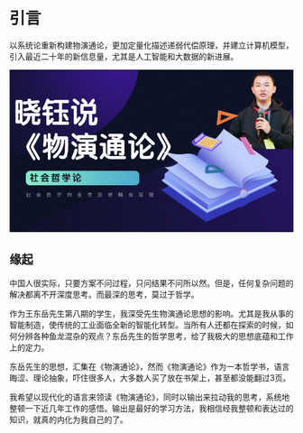 # 引言

以系统论重新构建物演通论，更加定量化描述递弱代偿原理，并建立计算机模型，引入最近二十年的新信息量，尤其是人工智能和大数据的新进展。

![cover](cover.jpg)

## 缘起

中国人很实际，只要方案不问过程，只问结果不问所以然。但是，任何复杂问题的解决都离不开深度思考。而最深的思考，莫过于哲学。

作为王东岳先生第八期的学生，我深受先生物演通论思想的影响。尤其是我从事的智能制造，使传统的工业面临全新的智能化转型。当所有人还都在探索的时候，如何分辨各种鱼龙混杂的观点？东岳先生的哲学思考，给了我极大的思想底蕴和工作上的定力。

东岳先生的思想，汇集在《物演通论》，然而《物演通论》作为一本哲学书，语言晦涩、理论抽象，吓住很多人，大多数人买了放在书架上，甚至都没能翻过3页。

我希望以现代化的语言来领读《物演通论》，同时以输出来拉动我的思考，系统地整顿一下近几年工作的感悟。输出是最好的学习方法，我相信经我整顿和表达过的知识，就真的内化为我自己的了。